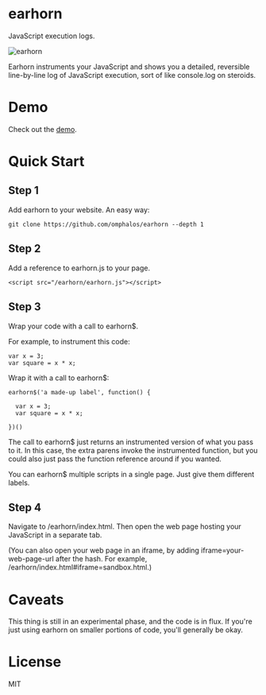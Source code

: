 earhorn
=======

JavaScript execution logs.

![earhorn](https://raw.github.com/omphalos/earhorn/master/logo.jpg)

Earhorn instruments your JavaScript and shows you a detailed, reversible line-by-line log of JavaScript execution, sort of like console.log on steroids.

Demo
====

Check out the [demo](http://omphalos.github.io/earhorn/index.html?iframe=mouse-iframe-demo.html).

Quick Start
===========

Step 1
------

Add earhorn to your website.  An easy way:

    git clone https://github.com/omphalos/earhorn --depth 1

Step 2
------

Add a reference to earhorn.js to your page.

    <script src="/earhorn/earhorn.js"></script>

Step 3
------

Wrap your code with a call to earhorn$.

For example, to instrument this code:

    var x = 3;
    var square = x * x;

Wrap it with a call to earhorn$:

    earhorn$('a made-up label', function() {

      var x = 3;
      var square = x * x;

    })()

The call to earhorn$ just returns an instrumented version of what you pass to it.  In this case, the extra parens invoke the instrumented function, but you could also just pass the function reference around if you wanted.

You can earhorn$ multiple scripts in a single page.  Just give them different labels.

Step 4
------

Navigate to /earhorn/index.html.  Then open the web page hosting your JavaScript in a separate tab.

(You can also open your web page in an iframe, by adding iframe=your-web-page-url after the hash.  For example, /earhorn/index.html#iframe=sandbox.html.)

Caveats
=======

This thing is still in an experimental phase, and the code is in flux.  If you're just using earhorn on smaller portions of code, you'll generally be okay.

License
=======

MIT
